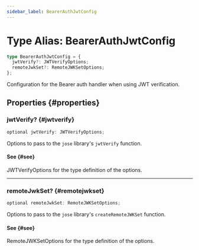 ```yaml
---
sidebar_label: BearerAuthJwtConfig
---
```


# Type Alias: BearerAuthJwtConfig

```ts
type BearerAuthJwtConfig = {
  jwtVerify?: JWTVerifyOptions;
  remoteJwkSet?: RemoteJWKSetOptions;
};
```

Configuration for the Bearer auth handler when using JWT verification.

## Properties {#properties}

### jwtVerify? {#jwtverify}

```ts
optional jwtVerify: JWTVerifyOptions;
```

Options to pass to the `jose` library's `jwtVerify` function.

#### See {#see}

JWTVerifyOptions for the type definition of the options.

***

### remoteJwkSet? {#remotejwkset}

```ts
optional remoteJwkSet: RemoteJWKSetOptions;
```

Options to pass to the `jose` library's `createRemoteJWKSet` function.

#### See {#see}

RemoteJWKSetOptions for the type definition of the options.
